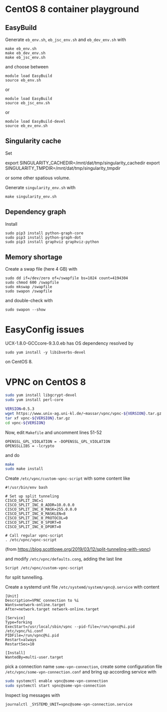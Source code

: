 # CentOS 8 container playground

## EasyBuild

Generate `eb_env.sh`, `eb_jsc_env.sh` and `eb_dev_env.sh` with

    make eb_env.sh
    make eb_dev_env.sh
    make eb_jsc_env.sh

and choose between

    module load EasyBuild
    source eb_env.sh

or

    module load EasyBuild
    source eb_jsc_env.sh

or

    module load EasyBuild-devel
    source eb_ev_env.sh

## Singularity cache

Set 

   export SINGULARITY_CACHEDIR=/mnt/dat/tmp/singularity_cachedir
   export SINGULARITY_TMPDIR=/mnt/dat/tmp/singularity_tmpdir

or some other spatious volume.

Generate `singularity_env.sh` with 

    make singularity_env.sh


## Dependency graph

Install

    sudo pip3 install python-graph-core
    sudo pip3 install python-graph-dot
    sudo pip3 install graphviz graphviz-python

## Memory shortage

Create a swap file (here 4 GB) with

    sudo dd if=/dev/zero of=/swapfile bs=1024 count=4194304
    sudo chmod 600 /swapfile
    sudo mkswap /swapfile   
    sudo swapon /swapfile 

and double-check with

    sudo swapon --show

# EasyConfig issues

UCX-1.8.0-GCCcore-9.3.0.eb has OS dependency resolved by

    sudo yum install -y libibverbs-devel

on CentOS 8.

# VPNC on CentOS 8

```bash
sudo yum install libgcrypt-devel
sudo yum install perl-core

VERSION=0.5.3
wget https://www.unix-ag.uni-kl.de/~massar/vpnc/vpnc-${VERSION}.tar.gz
tar xf vpnc-${VERSION}.tar.gz 
cd vpnc-${VERSION}
```

Now, edit `Makefile` and uncomment lines 51-52

```
OPENSSL_GPL_VIOLATION = -DOPENSSL_GPL_VIOLATION
OPENSSLLIBS = -lcrypto
```

and do

```bash
make
sudo make install
```

Create `/etc/vpnc/custom-vpnc-script` with some content like

```
#!/usr/bin/env bash

# Set up split tunneling
CISCO_SPLIT_INC=1
CISCO_SPLIT_INC_0_ADDR=10.0.0.0
CISCO_SPLIT_INC_0_MASK=255.0.0.0
CISCO_SPLIT_INC_0_MASKLEN=8
CISCO_SPLIT_INC_0_PROTOCOL=0
CISCO_SPLIT_INC_0_SPORT=0
CISCO_SPLIT_INC_0_DPORT=0

# Call regular vpnc-script
. /etc/vpnc/vpnc-script
```

(from https://blog.scottlowe.org/2019/03/12/split-tunneling-with-vpnc)

and modify `/etc/vpnc/defaults.cong`, adding the last line

```
Script /etc/vpnc/custom-vpnc-script
```

for split tunnelling.

Create a systemd unit file `/etc/systemd/system/vpnc@.service` with content

```
[Unit]                                                                                                                                                                       
Description=VPNC connection to %i
Wants=network-online.target
After=network.target network-online.target

[Service]
Type=forking
ExecStart=/usr/local/sbin/vpnc --pid-file=/run/vpnc@%i.pid /etc/vpnc/%i.conf
PIDFile=/run/vpnc@%i.pid
Restart=always
RestartSec=10

[Install]
WantedBy=multi-user.target
```

pick a connection name `some-vpn-connection`,
create some configuration file `/etc/vpnc/some-vpn-connection.conf` and bring up
according service with

```bash
sudo systemctl enable vpnc@some-vpn-connection
sudo systemctl start vpnc@some-vpn-connection
```

Inspect log messages with

    journalctl _SYSTEMD_UNIT=vpnc@some-vpn-connection.service
